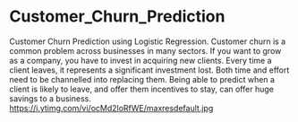# Customer_Churn_Prediction
Customer Churn Prediction using Logistic Regression.
Customer churn is a common problem across businesses in many sectors. If you want to grow as a company, you have to invest in acquiring new clients. Every time a client leaves, it represents a significant investment lost. Both time and effort need to be channelled into replacing them. Being able to predict when a client is likely to leave, and offer them incentives to stay, can offer huge savings to a business.
https://i.ytimg.com/vi/ocMd2loRfWE/maxresdefault.jpg
